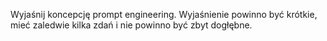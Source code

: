 Wyjaśnij koncepcję prompt engineering.
Wyjaśnienie powinno być krótkie, mieć zaledwie kilka zdań i nie powinno być zbyt dogłębne.
